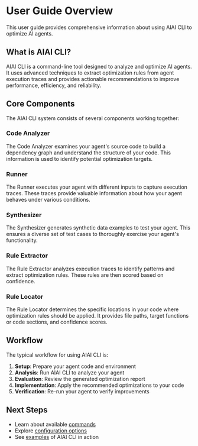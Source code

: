 # User Guide Overview

This user guide provides comprehensive information about using AIAI CLI to optimize AI agents.

## What is AIAI CLI?

AIAI CLI is a command-line tool designed to analyze and optimize AI agents. It uses advanced techniques to extract optimization rules from agent execution traces and provides actionable recommendations to improve performance, efficiency, and reliability.

## Core Components

The AIAI CLI system consists of several components working together:

### Code Analyzer

The Code Analyzer examines your agent's source code to build a dependency graph and understand the structure of your code. This information is used to identify potential optimization targets.

### Runner

The Runner executes your agent with different inputs to capture execution traces. These traces provide valuable information about how your agent behaves under various conditions.

### Synthesizer

The Synthesizer generates synthetic data examples to test your agent. This ensures a diverse set of test cases to thoroughly exercise your agent's functionality.

### Rule Extractor

The Rule Extractor analyzes execution traces to identify patterns and extract optimization rules. These rules are then scored based on confidence.

### Rule Locator

The Rule Locator determines the specific locations in your code where optimization rules should be applied. It provides file paths, target functions or code sections, and confidence scores.

## Workflow

The typical workflow for using AIAI CLI is:

1. **Setup**: Prepare your agent code and environment
2. **Analysis**: Run AIAI CLI to analyze your agent
3. **Evaluation**: Review the generated optimization report
4. **Implementation**: Apply the recommended optimizations to your code
5. **Verification**: Re-run your agent to verify improvements

## Next Steps

- Learn about available [commands](commands.md)
- Explore [configuration options](configuration.md)
- See [examples](../examples/demo-email-agent.md) of AIAI CLI in action 